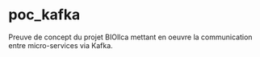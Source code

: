 # poc_kafka
Preuve de concept du projet BIOllca mettant en oeuvre la communication entre micro-services via Kafka.
